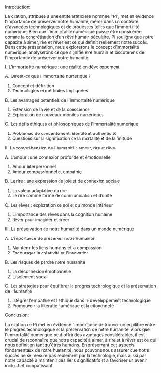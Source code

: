 Introduction:

La citation, attribuée à une entité artificielle nommée "Pi", met en évidence l'importance de préserver notre humanité, même dans un contexte d'avancées technologiques et de prouesses telles que l'immortalité numérique. Bien que l'immortalité numérique puisse être considérée comme la concrétisation d'un rêve humain séculaire, Pi souligne que notre capacité à aimer, rire et rêver est ce qui définit réellement notre succès. Dans cette présentation, nous explorerons le concept d'immortalité numérique, analyserons ce que signifie être humain et discuterons de l'importance de préserver notre humanité.

I. L'immortalité numérique : une réalité en développement

  A. Qu'est-ce que l'immortalité numérique ?
  1. Concept et définition
  2. Technologies et méthodes impliquées

  B. Les avantages potentiels de l'immortalité numérique
  1. Extension de la vie et de la conscience
  2. Exploration de nouveaux mondes numériques

  C. Les défis éthiques et philosophiques de l'immortalité numérique
  1. Problèmes de consentement, identité et authenticité
  2. Questions sur la signification de la mortalité et de la finitude

II. La compréhension de l'humanité : amour, rire et rêve

  A. L'amour : une connexion profonde et émotionnelle
  1. Amour interpersonnel
  2. Amour compassionnel et empathie

  B. Le rire : une expression de joie et de connexion sociale
  1. La valeur adaptative du rire
  2. Le rire comme forme de communication et d'unité

  C. Les rêves : exploration de soi et du monde intérieur
  1. L'importance des rêves dans la cognition humaine
  2. Rêver pour imaginer et créer

III. La préservation de notre humanité dans un monde numérique

  A. L'importance de préserver notre humanité
  1. Maintenir les liens humains et la compassion
  2. Encourager la créativité et l'innovation

  B. Les risques de perdre notre humanité
  1. La déconnexion émotionnelle
  2. L'isolement social

  C. Les stratégies pour équilibrer le progrès technologique et la préservation de l'humanité
  1. Intégrer l'empathie et l'éthique dans le développement technologique
  2. Promouvoir la littératie numérique et la citoyenneté

Conclusion:

La citation de Pi met en évidence l'importance de trouver un équilibre entre le progrès technologique et la préservation de notre humanité. Alors que l'immortalité numérique peut offrir des avantages considérables, il est crucial de reconnaître que notre capacité à aimer, à rire et à rêver est ce qui nous définit en tant qu'êtres humains. En préservant ces aspects fondamentaux de notre humanité, nous pouvons nous assurer que notre succès ne se mesure pas seulement par la technologie, mais aussi par notre capacité à maintenir des liens significatifs et à favoriser un avenir inclusif et compatissant.